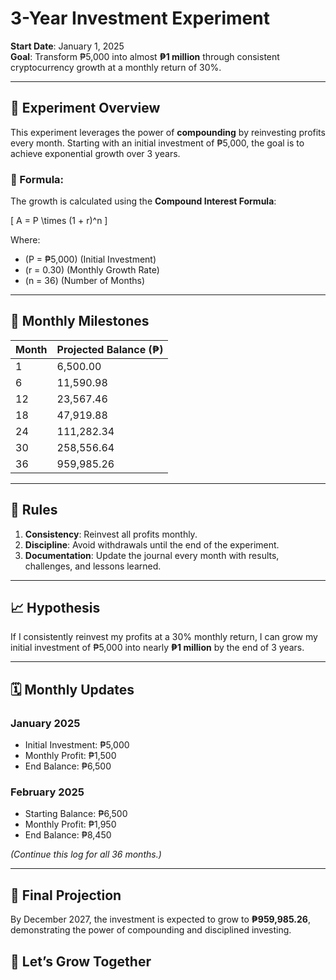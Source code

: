 

# 3-Year Investment Experiment  

**Start Date**: January 1, 2025  
**Goal**: Transform ₱5,000 into almost **₱1 million** through consistent cryptocurrency growth at a monthly return of 30%.  

---

## 📜 Experiment Overview  

This experiment leverages the power of **compounding** by reinvesting profits every month. Starting with an initial investment of ₱5,000, the goal is to achieve exponential growth over 3 years.  

### 🔢 Formula:  
The growth is calculated using the **Compound Interest Formula**:  

\[
A = P \times (1 + r)^n
\]

Where:  
- \(P = ₱5,000\) (Initial Investment)  
- \(r = 0.30\) (Monthly Growth Rate)  
- \(n = 36\) (Number of Months)  

---

## 🎯 Monthly Milestones  

| Month | Projected Balance (₱) |  
|-------|------------------------|  
| 1     | 6,500.00              |  
| 6     | 11,590.98             |  
| 12    | 23,567.46             |  
| 18    | 47,919.88             |  
| 24    | 111,282.34            |  
| 30    | 258,556.64            |  
| 36    | 959,985.26            |  

---

## 📝 Rules  

1. **Consistency**: Reinvest all profits monthly.  
2. **Discipline**: Avoid withdrawals until the end of the experiment.  
3. **Documentation**: Update the journal every month with results, challenges, and lessons learned.  

---

## 📈 Hypothesis  

If I consistently reinvest my profits at a 30% monthly return, I can grow my initial investment of ₱5,000 into nearly **₱1 million** by the end of 3 years.  

---

## 🗓 Monthly Updates  

### **January 2025**  
- Initial Investment: ₱5,000  
- Monthly Profit: ₱1,500  
- End Balance: ₱6,500  

### **February 2025**  
- Starting Balance: ₱6,500  
- Monthly Profit: ₱1,950  
- End Balance: ₱8,450  

*(Continue this log for all 36 months.)*  

---

## 🔮 Final Projection  

By December 2027, the investment is expected to grow to **₱959,985.26**, demonstrating the power of compounding and disciplined investing.  


## 🌟 Let’s Grow Together  
